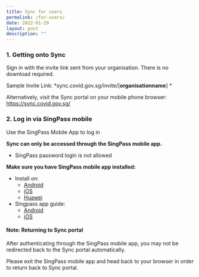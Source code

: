 ```yaml
---
title: Sync for users
permalink: /for-users/
date: 2022-01-29
layout: post
description: ""
---
```

### **1. Getting onto Sync**
Sign in with the invite link sent from your organisation. There is no download required.

Sample Invite Link:
*sync.covid.gov.sg/invite/[**organisationname**] *

Alternatively, visit the Sync portal on your mobile phone browser: 
https://sync.covid.gov.sg/

### **2. Log in via SingPass mobile**

Use the SingPass Mobile App to log in

**Sync can only be accessed through the SingPass mobile app.**
* SingPass password login is not allowed

**Make sure you have SingPass mobile app installed:**
* Install on: 
	* [Android](https://play.google.com/store/apps/details?id=sg.ndi.sp&hl=en-GB) 
	* [iOS](https://itunes.apple.com/us/app/singpass-mobile/id1340660807)
	* [Huawei](https://appgallery.huawei.com/#/app/C104129719)
* Singpass app guide:
	* [Android ](https://www.singpass.gov.sg/singpass/resources/pdf/Singpass_App_Android_Guide.pdf)
	* [iOS ](https://www.singpass.gov.sg/singpass/resources/pdf/Singpass_App_iOS_Guide.pdf)

#### **Note: Returning to Sync portal**
After authenticating through the SingPass mobile app, you may not be redirected back to the Sync portal automatically.

Please exit the SingPass mobile app and head back to your browser in order to return back to Sync portal. 
